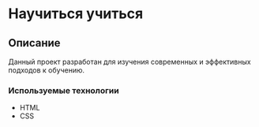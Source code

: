 # Научиться учиться
## Описание
Данный проект разработан для изучения современных и эффективных подходов к обучению.

### Используемые технологии

* HTML
* CSS
